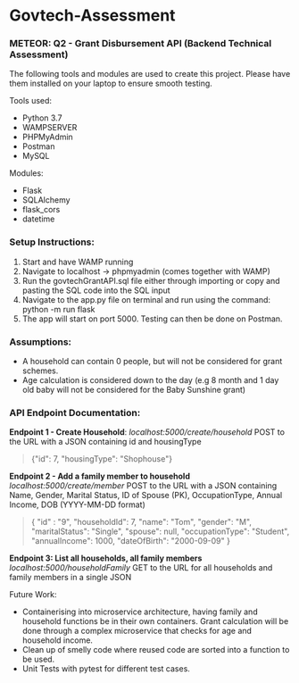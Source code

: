 # Govtech-Assessment
### METEOR: Q2 - Grant Disbursement API (Backend Technical Assessment)

The following tools and modules are used to create this project. Please have them installed on your laptop to ensure smooth testing.

Tools used:
- Python 3.7
- WAMPSERVER
- PHPMyAdmin
- Postman
- MySQL

Modules:
- Flask
- SQLAlchemy
- flask_cors
- datetime

### Setup Instructions:
1. Start and have WAMP running
2. Navigate to localhost -> phpmyadmin (comes together with WAMP)
3. Run the govtechGrantAPI.sql file either through importing or copy and pasting the SQL code into the SQL input
4. Navigate to the app.py file on terminal and run using the command: python -m run flask
5. The app will start on port 5000. Testing can then be done on Postman.

### Assumptions:
- A household can contain 0 people, but will not be considered for grant schemes.
- Age calculation is considered down to the day (e.g 8 month and 1 day old baby will not be considered for the Baby Sunshine grant)

### API Endpoint Documentation:
**Endpoint 1 - Create Household**:
_localhost:5000/create/household_
POST to the URL with a JSON containing id and housingType
> {"id": 7, "housingType": "Shophouse"}

**Endpoint 2 - Add a family member to household**
_localhost:5000/create/member_
POST to the URL with a JSON containing Name, Gender, Marital Status, ID of Spouse (PK), OccupationType, Annual Income, DOB (YYYY-MM-DD format)
> {
    "id" : "9",
    "householdId": 7,
    "name": "Tom",
    "gender": "M",
    "maritalStatus": "Single",
    "spouse": null,
    "occupationType": "Student",
    "annualIncome": 1000,
    "dateOfBirth": "2000-09-09"
}

**Endpoint 3: List all households, all family members**
_localhost:5000/householdFamily_
GET to the URL for all households and family members in a single JSON

Future Work:
- Containerising into microservice architecture, having family and household functions be in their own containers. Grant calculation will be done through a complex microservice that checks for age and household income.
- Clean up of smelly code where reused code are sorted into a function to be used.
- Unit Tests with pytest for different test cases.
